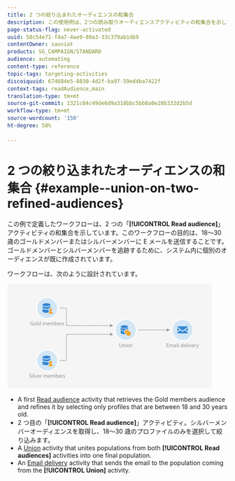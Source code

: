 ```yaml
---
title: 2 つの絞り込まれたオーディエンスの和集合
description: この使用例は、2つの読み取りオーディエンスアクティビティの和集合を示しています。
page-status-flag: never-activated
uuid: 58c54e71-f4a7-4ae9-80a3-33c379ab1db9
contentOwner: sauviat
products: SG_CAMPAIGN/STANDARD
audience: automating
content-type: reference
topic-tags: targeting-activities
discoiquuid: 674684e5-8830-4d2f-ba97-59ed4ba7422f
context-tags: readAudience,main
translation-type: tm+mt
source-git-commit: 1321c84c49de6d9a318bbc5bb8a0e28b332d2b5d
workflow-type: tm+mt
source-wordcount: '150'
ht-degree: 58%

---
```



# 2 つの絞り込まれたオーディエンスの和集合 {#example--union-on-two-refined-audiences}

この例で定義したワークフローは、2 つの「**[!UICONTROL Read audience]**」アクティビティの和集合を示しています。このワークフローの目的は、18～30 歳のゴールドメンバーまたはシルバーメンバーに E メールを送信することです。ゴールドメンバーとシルバーメンバーを追跡するために、システム内に個別のオーディエンスが既に作成されています。

ワークフローは、次のように設計されています。

![](assets/readaudience_activity_example1.png)

* A first [Read audience](../../automating/using/read-audience.md) activity that retrieves the Gold members audience and refines it by selecting only profiles that are between 18 and 30 years old.
* 2 つ目の「**[!UICONTROL Read audience]**」アクティビティ。シルバーメンバーオーディエンスを取得し、18～30 歳のプロファイルのみを選択して絞り込みます。
* A [Union](../../automating/using/union.md) activity that unites populations from both **[!UICONTROL Read audiences]** activities into one final population.
* An [Email delivery](../../automating/using/email-delivery.md) activity that sends the email to the population coming from the **[!UICONTROL Union]** activity.
